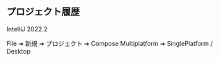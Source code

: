
プロジェクト履歴
---
IntelliJ 2022.2

File ➔ 新規 ➔ プロジェクト ➔ Compose Multiplatform 
➔ SinglePlatform / Desktop
